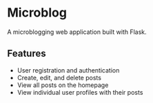 # Microblog
A  microblogging web application built with Flask.

## Features
- User registration and authentication
- Create, edit, and delete posts
- View all posts on the homepage
- View individual user profiles with their posts
